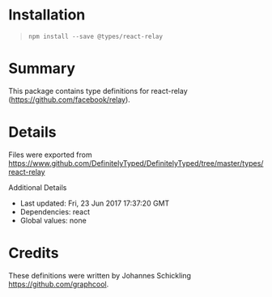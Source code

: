 # Installation
> `npm install --save @types/react-relay`

# Summary
This package contains type definitions for react-relay (https://github.com/facebook/relay).

# Details
Files were exported from https://www.github.com/DefinitelyTyped/DefinitelyTyped/tree/master/types/react-relay

Additional Details
 * Last updated: Fri, 23 Jun 2017 17:37:20 GMT
 * Dependencies: react
 * Global values: none

# Credits
These definitions were written by Johannes Schickling <https://github.com/graphcool>.
